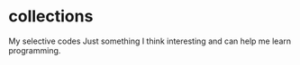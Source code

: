# collections
My selective codes
Just something I think interesting and can help me learn programming.
